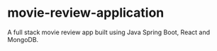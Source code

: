 # movie-review-application
A full stack movie review app built using Java Spring Boot, React and MongoDB.
